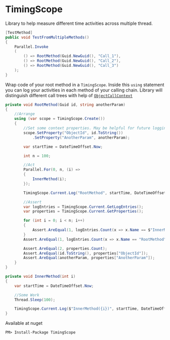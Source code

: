 # TimingScope

Library to help measure different time activities across multiple thread. 


```c#
[TestMethod]
public void TestFromMultipleMethods()
{
    Parallel.Invoke
    (
        () => RootMethod(Guid.NewGuid(), "Call_1"),
        () => RootMethod(Guid.NewGuid(), "Call_2"),
        () => RootMethod(Guid.NewGuid(), "Call_3")
    );
}
```    
Wrap code of your root method in a `TimingScope`. Inside this `using` statement you can log your activities in each method of your calling chain. Library will distinguish different call trees with help of [`ObjectCallContext`](https://github.com/dmitryPavliv/ObjectCallContext)
 
```c#
private void RootMethod(Guid id, string anotherParam)
{
    //Arrange
    using (var scope = TimingScope.Create())
    {
        //Set some context properties. May be helpful for future logging
        scope.SetProperty("ObjectId", id.ToString())
            .SetProperty("AnotherParam", anotherParam);

        var startTime = DateTimeOffset.Now;

        int n = 100;

        //Act
        Parallel.For(0, n, (i) =>
        {
            InnerMethod(i);
        });

        TimingScope.Current.Log("RootMethod", startTime, DateTimeOffset.Now);

        //Assert
        var logEntries = TimingScope.Current.GetLogEntries();
        var properties = TimingScope.Current.GetProperties();

        for (int i = 0; i < n; i++)
        {
            Assert.AreEqual(1, logEntries.Count(x => x.Name == $"InnerMethod({i})"));
        }
        Assert.AreEqual(1, logEntries.Count(x => x.Name == "RootMethod"));

        Assert.AreEqual(2, properties.Count);
        Assert.AreEqual(id.ToString(), properties["ObjectId"]);
        Assert.AreEqual(anotherParam, properties["AnotherParam"]);
    }
}

private void InnerMethod(int i)
{
    var startTime = DateTimeOffset.Now;

    //Some Work
    Thread.Sleep(100);

    TimingScope.Current.Log($"InnerMethod({i})", startTime, DateTimeOffset.Now);
}
```
Available at nuget

    PM> Install-Package TimingScope

